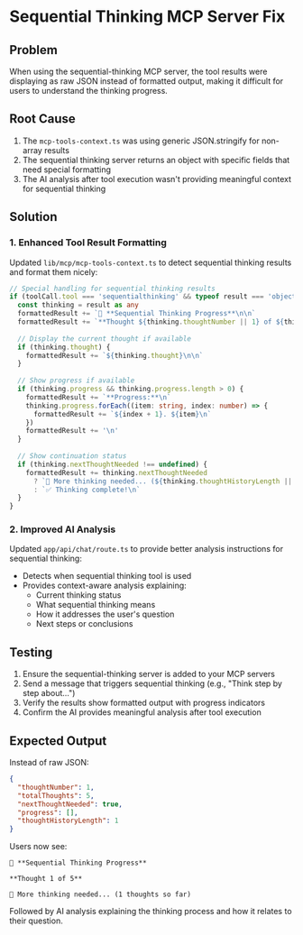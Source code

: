 # Sequential Thinking MCP Server Fix

## Problem
When using the sequential-thinking MCP server, the tool results were displaying as raw JSON instead of formatted output, making it difficult for users to understand the thinking progress.

## Root Cause
1. The `mcp-tools-context.ts` was using generic JSON.stringify for non-array results
2. The sequential thinking server returns an object with specific fields that need special formatting
3. The AI analysis after tool execution wasn't providing meaningful context for sequential thinking

## Solution

### 1. Enhanced Tool Result Formatting
Updated `lib/mcp/mcp-tools-context.ts` to detect sequential thinking results and format them nicely:

```typescript
// Special handling for sequential thinking results
if (toolCall.tool === 'sequentialthinking' && typeof result === 'object' && !Array.isArray(result)) {
  const thinking = result as any
  formattedResult += `🧠 **Sequential Thinking Progress**\n\n`
  formattedResult += `**Thought ${thinking.thoughtNumber || 1} of ${thinking.totalThoughts || '?'}**\n\n`
  
  // Display the current thought if available
  if (thinking.thought) {
    formattedResult += `${thinking.thought}\n\n`
  }
  
  // Show progress if available
  if (thinking.progress && thinking.progress.length > 0) {
    formattedResult += `**Progress:**\n`
    thinking.progress.forEach((item: string, index: number) => {
      formattedResult += `${index + 1}. ${item}\n`
    })
    formattedResult += '\n'
  }
  
  // Show continuation status
  if (thinking.nextThoughtNeeded !== undefined) {
    formattedResult += thinking.nextThoughtNeeded 
      ? `🔄 More thinking needed... (${thinking.thoughtHistoryLength || 1} thoughts so far)\n` 
      : `✅ Thinking complete!\n`
  }
}
```

### 2. Improved AI Analysis
Updated `app/api/chat/route.ts` to provide better analysis instructions for sequential thinking:

- Detects when sequential thinking tool is used
- Provides context-aware analysis explaining:
  - Current thinking status
  - What sequential thinking means
  - How it addresses the user's question
  - Next steps or conclusions

## Testing

1. Ensure the sequential-thinking server is added to your MCP servers
2. Send a message that triggers sequential thinking (e.g., "Think step by step about...")
3. Verify the results show formatted output with progress indicators
4. Confirm the AI provides meaningful analysis after tool execution

## Expected Output

Instead of raw JSON:
```json
{
  "thoughtNumber": 1,
  "totalThoughts": 5,
  "nextThoughtNeeded": true,
  "progress": [],
  "thoughtHistoryLength": 1
}
```

Users now see:
```
🧠 **Sequential Thinking Progress**

**Thought 1 of 5**

🔄 More thinking needed... (1 thoughts so far)
```

Followed by AI analysis explaining the thinking process and how it relates to their question.